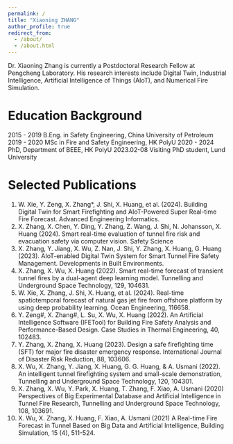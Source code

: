```yaml
---
permalink: /
title: "Xiaoning ZHANG"
author_profile: true
redirect_from: 
  - /about/
  - /about.html
---
```


   Dr. Xiaoning Zhang is currently a Postdoctoral Research Fellow at Pengcheng Laboratory. His research interests include Digital Twin, Industrial Intelligence, Artificial Intelligence of Things (AIoT), and Numerical Fire Simulation.

Education Background
======
   2015 - 2019 B.Eng. in Safety Engineering, China University of Petroleum 
   2019 - 2020 MSc in Fire and Safety Engineering, HK PolyU 
   2020 - 2024 PhD, Department of BEEE, HK PolyU 
   2023.02-08  Visiting PhD student, Lund University 

Selected Publications
======

1. W. Xie, Y. Zeng, X. Zhang*, J. Shi, X. Huang, et al. (2024). Building Digital Twin for Smart Firefighting and AIoT-Powered Super Real-time Fire Forecast. Advanced Engineering Informatics. 
2. X. Zhang, X. Chen, Y. Ding, Y. Zhang, Z. Wang, J. Shi, N. Johansson, X. Huang (2024). Smart real-time evaluation of tunnel fire risk and evacuation safety via computer vision. Safety Science 
3. X. Zhang, Y. Jiang, X. Wu, Z. Nan, J. Shi, Y. Zhang, X. Huang, G. Huang (2023). AIoT-enabled Digital Twin System for Smart Tunnel Fire Safety Management. Developments in Built Environments. 
4. X. Zhang, X. Wu, X. Huang (2022). Smart real-time forecast of transient tunnel fires by a dual-agent deep learning model. Tunnelling and Underground Space Technology, 129, 104631.
5. W. Xie, X. Zhang, J. Shi, X. Huang, et al. (2024). Real-time spatiotemporal forecast of natural gas jet fire from offshore platform by using deep probability learning. Ocean Engineering, 116658.
6. Y. Zeng#, X. Zhang#, L. Su, X. Wu, X. Huang (2022). An Artificial Intelligence Software (IFETool) for Building Fire Safety Analysis and Performance-Based Design. Case Studies in Thermal Engineering, 40, 102483.
7. Y. Zhang, X. Zhang, X. Huang (2023). Design a safe firefighting time (SFT) for major fire disaster emergency response. International Journal of Disaster Risk Reduction, 88, 103606.
8. X. Wu, X. Zhang, Y. Jiang,  X. Huang, G. G. Huang, & A. Usmani (2022). An intelligent tunnel firefighting system and small-scale demonstration, Tunnelling and Underground Space Technology, 120, 104301.
9. X. Zhang, X. Wu, Y. Park, X. Huang, T. Zhang, F. Xiao, A. Usmani (2020) Perspectives of Big Experimental Database and Artificial Intelligence in Tunnel Fire Research, Tunnelling and Underground Space Technology, 108, 103691.
10. X. Wu, X. Zhang, X. Huang, F. Xiao, A. Usmani (2021) A Real-time Fire Forecast in Tunnel Based on Big Data and Artificial Intelligence, Building Simulation, 15 (4), 511-524.

